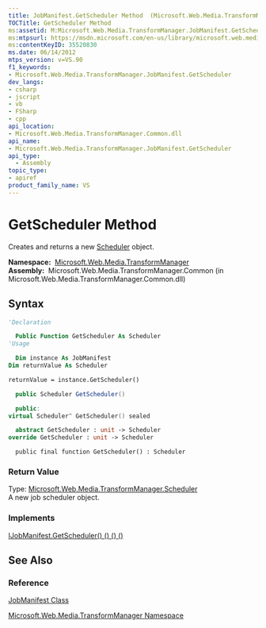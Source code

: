 ```yaml
---
title: JobManifest.GetScheduler Method  (Microsoft.Web.Media.TransformManager)
TOCTitle: GetScheduler Method
ms:assetid: M:Microsoft.Web.Media.TransformManager.JobManifest.GetScheduler
ms:mtpsurl: https://msdn.microsoft.com/en-us/library/microsoft.web.media.transformmanager.jobmanifest.getscheduler(v=VS.90)
ms:contentKeyID: 35520830
ms.date: 06/14/2012
mtps_version: v=VS.90
f1_keywords:
- Microsoft.Web.Media.TransformManager.JobManifest.GetScheduler
dev_langs:
- csharp
- jscript
- vb
- FSharp
- cpp
api_location:
- Microsoft.Web.Media.TransformManager.Common.dll
api_name:
- Microsoft.Web.Media.TransformManager.JobManifest.GetScheduler
api_type:
  - Assembly
topic_type:
- apiref
product_family_name: VS
---
```


# GetScheduler Method

Creates and returns a new [Scheduler](scheduler-class-microsoft-web-media-transformmanager.md) object.

**Namespace:**  [Microsoft.Web.Media.TransformManager](microsoft-web-media-transformmanager-namespace.md)  
**Assembly:**  Microsoft.Web.Media.TransformManager.Common (in Microsoft.Web.Media.TransformManager.Common.dll)

## Syntax

```vb
'Declaration

  Public Function GetScheduler As Scheduler
'Usage

  Dim instance As JobManifest
Dim returnValue As Scheduler

returnValue = instance.GetScheduler()
```

```csharp
  public Scheduler GetScheduler()
```

```cpp
  public:
virtual Scheduler^ GetScheduler() sealed
```

``` fsharp
  abstract GetScheduler : unit -> Scheduler 
override GetScheduler : unit -> Scheduler 
```

```jscript
  public final function GetScheduler() : Scheduler
```

### Return Value

Type: [Microsoft.Web.Media.TransformManager.Scheduler](scheduler-class-microsoft-web-media-transformmanager.md)  
A new job scheduler object.  

### Implements

[IJobManifest.GetScheduler() () () ()](ijobmanifest-getscheduler-method-microsoft-web-media-transformmanager.md)  

## See Also

### Reference

[JobManifest Class](jobmanifest-class-microsoft-web-media-transformmanager.md)

[Microsoft.Web.Media.TransformManager Namespace](microsoft-web-media-transformmanager-namespace.md)

